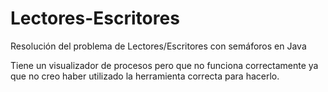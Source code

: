 # Lectores-Escritores
Resolución del problema de Lectores/Escritores con semáforos en Java 

Tiene un visualizador de procesos pero que no funciona correctamente ya que no creo haber utilizado la herramienta correcta para hacerlo.
